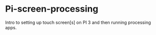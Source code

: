 # Pi-screen-processing
Intro to setting up touch screen[s] on PI 3 and then running processing apps. 
